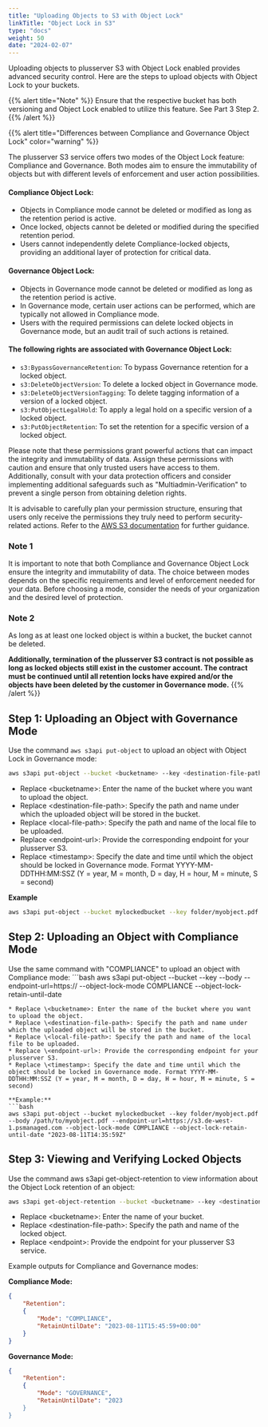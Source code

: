 ```yaml
---
title: "Uploading Objects to S3 with Object Lock"
linkTitle: "Object Lock in S3"
type: "docs"
weight: 50
date: "2024-02-07"
---
```


Uploading objects to plusserver S3 with Object Lock enabled provides advanced security control. Here are the steps to upload objects with Object Lock to your buckets.

{{% alert title="Note" %}}
Ensure that the respective bucket has both versioning and Object Lock enabled to utilize this feature. See Part 3 Step 2.
{{% /alert %}}

{{% alert title="Differences between Compliance and Governance Object Lock" color="warning" %}}

The plusserver S3 service offers two modes of the Object Lock feature: Compliance and Governance. Both modes aim to ensure the immutability of objects but with different levels of enforcement and user action possibilities.

#### Compliance Object Lock:

- Objects in Compliance mode cannot be deleted or modified as long as the retention period is active.
- Once locked, objects cannot be deleted or modified during the specified retention period.
- Users cannot independently delete Compliance-locked objects, providing an additional layer of protection for critical data.

#### Governance Object Lock:

- Objects in Governance mode cannot be deleted or modified as long as the retention period is active.
- In Governance mode, certain user actions can be performed, which are typically not allowed in Compliance mode.
- Users with the required permissions can delete locked objects in Governance mode, but an audit trail of such actions is retained.

#### The following rights are associated with Governance Object Lock:

- `s3:BypassGovernanceRetention`: To bypass Governance retention for a locked object.
- `s3:DeleteObjectVersion`: To delete a locked object in Governance mode.
- `s3:DeleteObjectVersionTagging`: To delete tagging information of a version of a locked object.
- `s3:PutObjectLegalHold`: To apply a legal hold on a specific version of a locked object.
- `s3:PutObjectRetention`: To set the retention for a specific version of a locked object.

Please note that these permissions grant powerful actions that can impact the integrity and immutability of data. Assign these permissions with caution and ensure that only trusted users have access to them. Additionally, consult with your data protection officers and consider implementing additional safeguards such as "Multiadmin-Verification" to prevent a single person from obtaining deletion rights.

It is advisable to carefully plan your permission structure, ensuring that users only receive the permissions they truly need to perform security-related actions. Refer to the [AWS S3 documentation](https://docs.aws.amazon.com/s3/) for further guidance.

### Note 1

It is important to note that both Compliance and Governance Object Lock ensure the integrity and immutability of data. The choice between modes depends on the specific requirements and level of enforcement needed for your data. Before choosing a mode, consider the needs of your organization and the desired level of protection.

### Note 2

As long as at least one locked object is within a bucket, the bucket cannot be deleted.

**Additionally, termination of the plusserver S3 contract is not possible as long as locked objects still exist in the customer account. The contract must be continued until all retention locks have expired and/or the objects have been deleted by the customer in Governance mode.**
{{% /alert %}}

## Step 1: Uploading an Object with Governance Mode

Use the command `aws s3api put-object` to upload an object with Object Lock in Governance mode:

```bash
aws s3api put-object --bucket <bucketname> --key <destination-file-path> --body <local-file-path> --endpoint-url=https://<endpoint-url> --object-lock-mode GOVERNANCE --object-lock-retain-until-date <timestamp>
```
* Replace \<bucketname>: Enter the name of the bucket where you want to upload the object.
* Replace \<destination-file-path>: Specify the path and name under which the uploaded object will be stored in the bucket.
* Replace \<local-file-path>: Specify the path and name of the local file to be uploaded.
* Replace \<endpoint-url>: Provide the corresponding endpoint for your plusserver S3.
* Replace \<timestamp>: Specify the date and time until which the object should be locked in Governance mode. Format YYYY-MM-DDTHH:MM:SSZ (Y = year, M = month, D = day, H = hour, M = minute, S = second)

**Example**
```bash
aws s3api put-object --bucket mylockedbucket --key folder/myobject.pdf --body /path/to/myobject.pdf --endpoint-url=https://s3.de-west-1.psmanaged.com --object-lock-mode GOVERNANCE --object-lock-retain-until-date "2023-08-11T14:35:59Z"
```
## Step 2: Uploading an Object with Compliance Mode

Use the same command with "COMPLIANCE" to upload an object with Compliance mode:
´´´bash
aws s3api put-object --bucket <bucketname> --key <destination-file-path> --body <local-file-path> --endpoint-url=https://<endpoint-url> --object-lock-mode COMPLIANCE --object-lock-retain-until-date <timestamp>
```
* Replace \<bucketname>: Enter the name of the bucket where you want to upload the object.
* Replace \<destination-file-path>: Specify the path and name under which the uploaded object will be stored in the bucket.
* Replace \<local-file-path>: Specify the path and name of the local file to be uploaded.
* Replace \<endpoint-url>: Provide the corresponding endpoint for your plusserver S3.
* Replace \<timestamp>: Specify the date and time until which the object should be locked in Governance mode. Format YYYY-MM-DDTHH:MM:SSZ (Y = year, M = month, D = day, H = hour, M = minute, S = second)

**Example:**
```bash
aws s3api put-object --bucket mylockedbucket --key folder/myobject.pdf --body /path/to/myobject.pdf --endpoint-url=https://s3.de-west-1.psmanaged.com --object-lock-mode COMPLIANCE --object-lock-retain-until-date "2023-08-11T14:35:59Z"
```
## Step 3: Viewing and Verifying Locked Objects

Use the command aws s3api get-object-retention to view information about the Object Lock retention of an object:
```bash
aws s3api get-object-retention --bucket <bucketname> --key <destination-file-path> --endpoint-url=https://<endpoint>
````
* Replace \<bucketname>: Enter the name of your bucket.
* Replace \<destination-file-path>: Specify the path and name of the locked object.
* Replace \<endpoint>: Provide the endpoint for your plusserver S3 service.

Example outputs for Compliance and Governance modes:

**Compliance Mode:**
```json
{
    "Retention": 
    {
        "Mode": "COMPLIANCE",
        "RetainUntilDate": "2023-08-11T15:45:59+00:00"
    }
}
```
**Governance Mode:**
```json
{
    "Retention": 
    {
        "Mode": "GOVERNANCE",
        "RetainUntilDate": "2023
    }
}   
```